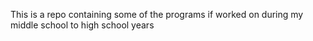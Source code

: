 This is a repo containing some of the programs if worked on during my middle school to high school years
